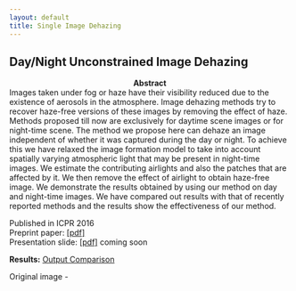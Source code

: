 ```yaml
---
layout: default
title: Single Image Dehazing
---
```


## Day/Night Unconstrained Image Dehazing
<!-- <div class="row">
   <div class="col-xs-6">
   <img src="image/Oberfallenberg4_input.png" alt="input image"/>
   </div>
   <div class="col-xs-6">
   <img src="image/Oberfallenberg4_our.png" alt="output image"/>
   </div>
</div> -->

<center><b>Abstract</b></center>
Images taken under fog or haze have their visibility reduced due to the existence of aerosols in the atmosphere. Image dehazing methods try to recover haze-free versions of these images by removing the effect of haze. Methods proposed till now are exclusively for daytime scene images or for night-time scene. The method we propose here can dehaze an image independent of whether it was captured during the day or night. To achieve this we have relaxed the image formation model to take into account spatially varying atmospheric light that may be present in night-time images. We estimate the contributing airlights and also the patches that are affected by it. We then remove the effect of airlight to obtain haze-free image. We demonstrate the results obtained by using our method on day and night-time images. We have compared out results with that of recently reported methods and the results show the effectiveness of our method.

Published in ICPR 2016 <br/>
Preprint paper: [[pdf]](santra_dehaze_unconstrained.pdf) <br/>
Presentation slide: [[pdf]](#) coming soon

**Results:** [Output Comparison](results.html)

Original image - 

